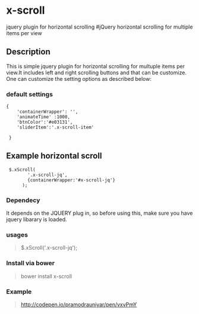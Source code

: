 # x-scroll
jquery plugin for horizontal scrolling
#jQuery horizontal scrolling for multiple items per view

## Description 

This is simple jquery plugin for horizontal scrolling for multuple items per view.It includes left and right scrolling buttons and that can be customize. One can customize the setting options as described below:

### default settings

    {
        'containerWrapper': '',
        'animateTime' :1000,
        'btnColor':'#e03131',
        'sliderItem':'.x-scroll-item'
   
     }
  		
## Example horizontal scroll
	 $.xScroll(
		    '.x-scroll-jq',
		    {containerWrapper:'#x-scroll-jq'}
		  );


### Dependecy
It depends on the JQUERY plug in, so before using this, make sure you have jquery libarary is loaded. 

### usages
> $.xScroll('.x-scroll-jq');

### Install via bower
> bower install x-scroll 

### Example
> http://codepen.io/pramodrauniyar/pen/vxvPmY
